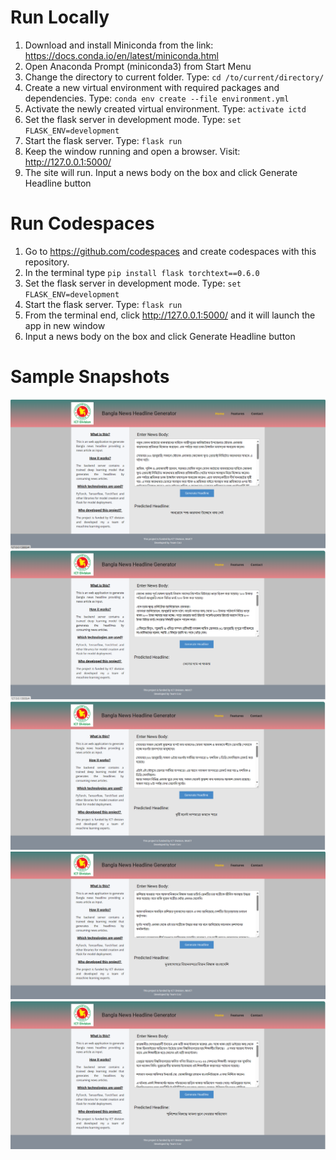 # Run Locally 

1. Download and install Miniconda from the link: https://docs.conda.io/en/latest/miniconda.html
2. Open Anaconda Prompt (miniconda3) from Start Menu
3. Change the directory to current folder. Type: `cd /to/current/directory/`
4. Create a new virtual environment with required packages and dependencies. Type: `conda env create --file environment.yml`
5. Activate the newly created virtual environment. Type: `activate ictd`
6. Set the flask server in development mode. Type: `set FLASK_ENV=development`
7. Start the flask server. Type: `flask run`
8. Keep the window running and open a browser. Visit: http://127.0.0.1:5000/
9. The site will run. Input a news body on the box and click Generate Headline button

# Run Codespaces

1. Go to https://github.com/codespaces and create codespaces with this repository.
2. In the terminal type `pip install flask torchtext==0.6.0`
3. Set the flask server in development mode. Type: `set FLASK_ENV=development`
4. Start the flask server. Type: `flask run`
5. From the terminal end, click http://127.0.0.1:5000/ and it will launch the app in new window
6. Input a news body on the box and click Generate Headline button

# Sample Snapshots

![sample-1](./snapshots/sample-1.png)
![sample-2](./snapshots/sample-2.png)
![sample-3](./snapshots/sample-3.png)
![sample-4](./snapshots/sample-4.png)
![sample-5](./snapshots/sample-5.png)
